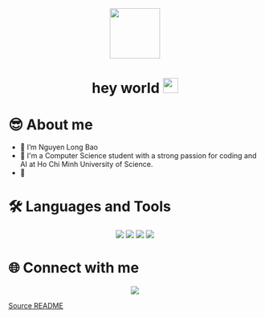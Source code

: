 <div id="header" align="center">
  <img src="https://media.giphy.com/media/M9gbBd9nbDrOTu1Mqx/giphy.gif" width="100"/>

  <h1>
  hey world
    <img src="https://media.giphy.com/media/hvRJCLFzcasrR4ia7z/giphy.gif" width="30px"/>
  </h1>
  
</div>




# 😎 About me
- 🔭 I’m Nguyen Long Bao
- 🌱 I'm a Computer Science student with a strong passion for coding and AI at Ho Chi Minh University of Science.
- 💚 


# 🛠 Languages and Tools

<div align="center">
<img src="https://img.icons8.com/color/48/null/c-plus-plus-logo.png"/>
<img src="https://img.icons8.com/color/48/null/c-sharp-logo-2.png"/>
<img src="https://img.icons8.com/color/48/null/python--v1.png"/>
<img src="https://img.icons8.com/color/48/null/tensorflow.png"/>
  
</div>

# 🌐️ Connect with me

<div align="center">
<a href="https://www.facebook.com/nguyentbao1006"><img src="https://img.icons8.com/color/48/null/facebook.png"/></a>
</div>

<a style="text-align:right" href="https://github.com/ducvu25/ducvu25/tree/main">Source README</a>
